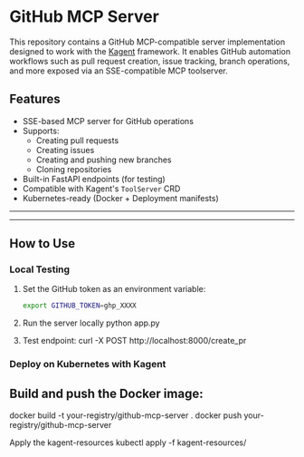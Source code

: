 # GitHub MCP Server

This repository contains a GitHub MCP-compatible server implementation designed to work with the [Kagent](https://github.com/kagentai/kagent) framework. It enables GitHub automation workflows such as pull request creation, issue tracking, branch operations, and more exposed via an SSE-compatible MCP toolserver.


## Features

- SSE-based MCP server for GitHub operations  
- Supports:
  - Creating pull requests
  - Creating issues
  - Creating and pushing new branches
  - Cloning repositories
- Built-in FastAPI endpoints (for testing)
- Compatible with Kagent's `ToolServer` CRD
- Kubernetes-ready (Docker + Deployment manifests)

---


---

## How to Use

### Local Testing

1. Set the GitHub token as an environment variable:
   ```bash
   export GITHUB_TOKEN=ghp_XXXX

2. Run the server locally
   python app.py

3. Test endpoint:
curl -X POST http://localhost:8000/create_pr


### Deploy on Kubernetes with Kagent
## Build and push the Docker image:

docker build -t your-registry/github-mcp-server .
docker push your-registry/github-mcp-server

Apply the kagent-resources
kubectl apply -f kagent-resources/


